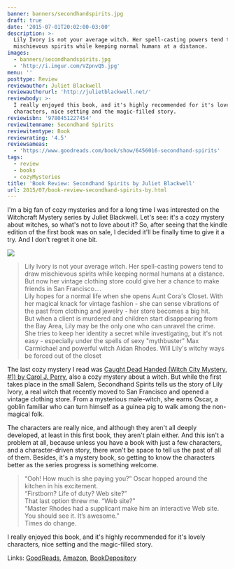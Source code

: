 ```yaml
---
banner: banners/secondhandspirits.jpg
draft: true
date: '2015-07-01T20:02:00-03:00'
description: >-
  Lily Ivory is not your average witch. Her spell-casting powers tend to draw
  mischievous spirits while keeping normal humans at a distance.
images:
  - banners/secondhandspirits.jpg
  - 'http://i.imgur.com/VZpnvQ5.jpg'
menu: ''
posttype: Review
reviewauthor: Juliet Blackwell
reviewauthorurl: 'http://julietblackwell.net/'
reviewbody: >-
  I really enjoyed this book, and it's highly recommended for it's lovely
  characters, nice setting and the magic-filled story.
reviewisbn: '9780451227454'
reviewitemname: Secondhand Spirits
reviewitemtype: Book
reviewrating: '4.5'
reviewsameas:
  - 'https://www.goodreads.com/book/show/6456016-secondhand-spirits'
tags:
  - review
  - books
  - cozyMysteries
title: 'Book Review: Secondhand Spirits by Juliet Blackwell'
url: 2015/07/book-review-secondhand-spirits-by.html
---
```


I'm a big fan of cozy mysteries and for a long time I was interested on the Witchcraft Mystery series by Juliet Blackwell. 
Let's see: it's a cozy mystery about witches, so what's not to love about it? 
So, after seeing that the kindle edition of the first book was on sale, 
I decided it'll be finally time to give it a try. And I don't regret it one bit. 

<!--more-->

<img src="http://i.imgur.com/VZpnvQ5.jpg" class="vertical">

> Lily Ivory is not your average witch. Her spell-casting powers tend to draw 
mischievous spirits while keeping normal humans at a distance. 
But now her vintage clothing store could give her a chance to make friends in San Francisco....  
Lily hopes for a normal life when she opens Aunt Cora's Closet. With her magical knack for vintage fashion - 
she can sense vibrations of the past from clothing and jewelry - her store becomes a big hit.  
But when a client is murdered and children start disappearing from the Bay Area, 
Lily may be the only one who can unravel the crime. She tries to keep her identity a secret while investigating, 
but it's not easy - especially under the spells of sexy "mythbuster" Max Carmichael and powerful witch Aidan Rhodes. 
Will Lily's witchy ways be forced out of the closet

The last cozy mystery I read was 
[Caught Dead Handed (Witch City Mystery, #1) by Carol J. Perry](http://www.bookdepository.com/Caught-Dead-Handed-Carol-J-Perry/9781617733697?a_aid=thiagomgd), 
also a cozy mystery about a witch. 
But while the first takes place in the small Salem, Secondhand Spirits tells us the story of Lily Ivory, 
a real witch that recently moved to San Francisco and opened a vintage clothing store. 
From a mysterious male-witch, she earns Oscar, 
a goblin familiar who can turn himself as a guinea pig to walk among the non-magical folk.

The characters are really nice, and although they aren't all deeply developed, at least in this first book, 
they aren't plain either. And this isn't a problem at all, because unless you have a book with just a few characters, 
and a character-driven story, there won't be space to tell us the past of all of them. 
Besides, it's a mystery book, so getting to know the characters better as the series progress is something welcome.

> “Ooh! How much is she paying you?” Oscar hopped around the kitchen in his excitement.  
“Firstborn? Life of duty? Web site?”  
That last option threw me. “Web site?”  
“Master Rhodes had a supplicant make him an interactive Web site. You should see it. It’s awesome.”  
Times do change.

I really enjoyed this book, and it's highly recommended for it's lovely characters, nice setting and the magic-filled story.

Links: [GoodReads](https://www.goodreads.com/book/show/6456016-secondhand-spirits), 
[Amazon](http://amzn.to/2crF2qC), 
[BookDepository](http://www.bookdepository.com/Secondhand-Spirits-Juliet-Blackwell/9780451227454?&a_aid=thiagomgd)
